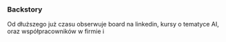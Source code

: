 
### Backstory
Od dłuższego już czasu obserwuje board na linkedin, kursy o tematyce AI, oraz współpracowników w firmie i 